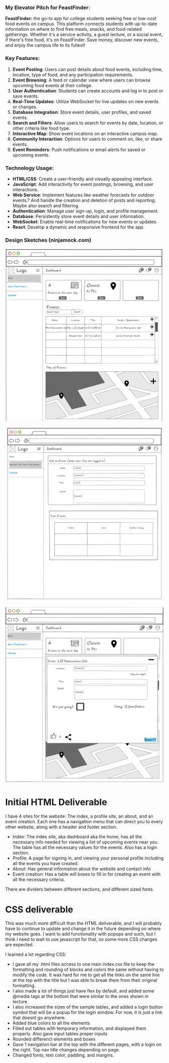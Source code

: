 ### My Elevator Pitch for FeastFinder:

**FeastFinder:** the go-to app for college students seeking free or low-cost food events on campus. This platform connects students with up-to-date information on where to find free meals, snacks, and food-related gatherings. Whether it's a service activity, a guest lecture, or a social event, if there's free food, it's on FeastFinder. Save money, discover new events, and enjoy the campus life to its fullest!

### **Key Features:**

1. **Event Posting**: Users can post details about food events, including time, location, type of food, and any participation requirements.
2. **Event Browsing**: A feed or calendar view where users can browse upcoming food events at their college.
3. **User Authentication**: Students can create accounts and log in to post or save events.
4. **Real-Time Updates**: Utilize WebSocket for live updates on new events or changes.
5. **Database Integration**: Store event details, user profiles, and saved events.
6. **Search and Filters**: Allow users to search for events by date, location, or other criteria like food type.
7. **Interactive Map**: Show event locations on an interactive campus map.
8. **Community Interaction**: Options for users to comment on, like, or share events.
9. **Event Reminders**: Push notifications or email alerts for saved or upcoming events.

### **Technology Usage:**

- **HTML/CSS**: Create a user-friendly and visually appealing interface.
- **JavaScript**: Add interactivity for event postings, browsing, and user interactions.
- **Web Service**: Implement features like weather forecasts for outdoor events.? And handle the creation and deletion of posts and reporting. Maybe also search and filtering.
- **Authentication**: Manage user sign-up, login, and profile management.
- **Database**: Persistently store event details and user information.
- **WebSocket**: Enable real-time notifications for new events or updates.
- **React**: Develop a dynamic and responsive frontend for the app.

### Design Sketches (ninjamock.com)

![Main Page Sketch:](https://github.com/ZenithAtkinson/startup/blob/main/Images/mainpage_screenshot.png)

![Add event sketch](https://github.com/ZenithAtkinson/startup/blob/main/Images/Addevent_screenshot.png)

![Main Page View Event Sketch](https://github.com/ZenithAtkinson/startup/blob/main/Images/viewevent_screenshot.png)

# Initial HTML Deliverable
I have 4 sites for the website: The index, a profile site, an about, and an event creation. Each one has a navigation menu that can direct you to every other website, along with a header and footer section. 
- Index: The index site, aka dashboard aka the home, has all the necessary info needed for viewing a list of upcoming events near you. The table has all the necessary values for the events. Also has a login section.
- Profile: A page for signing in, and viewing your personal profile including all the events you have created.
- About: Has general information about the website and contact info
- Event creation: Has a table will boxes to fill in for creating an event with all the necessary criteria.

There are dividers between different sections, and different sized fonts.

# CSS deliverable
This was much more difficult than the HTML deliverable, and I will probably have to continue to update and change it in the future depending on where my website goes. I want to add functionality with popups and such, but I think I need to wait to use javascript for that, so some more CSS changes are expected.

I learned a lot regarding CSS: 
- I gave all my .html files access to one main index.css file to keep the formatting and rounding of blocks and colors the same without having to modify the code. It was hard for me to get all the links on the same line at the top with the title but I was able to break them from their original formatting.
- I also made a lot of things just have flex by default, and added some @media tags at the bottom that were similar to the ones shown in lecture. 
- I also increased the sizes of the sample tables, and added a login button symbol that will be a popup for the login window. For now, it is just a link that doesnt go anywhere.
- Added blue colors to all the elements
- Filled out tables with temporary information, and displayed them properly. Also gave input tables proper inputs
- Rounded differenct elements and boxes
- Gave 1 navigation bar at the top with the different pages, with a login on the right. Top nav title changes depending on page.
- Changed fonts, text color, padding, and margins. 
